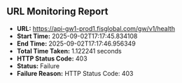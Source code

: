 ## URL Monitoring Report

- **URL:** https://api-gw1-prod1.fisglobal.com/gw/v1/health
- **Start Time:** 2025-09-02T17:17:45.834108
- **End Time:** 2025-09-02T17:17:46.956349
- **Total Time Taken:** 1.122241 seconds
- **HTTP Status Code:** 403
- **Status:** Failure
- **Failure Reason:** HTTP Status Code: 403
